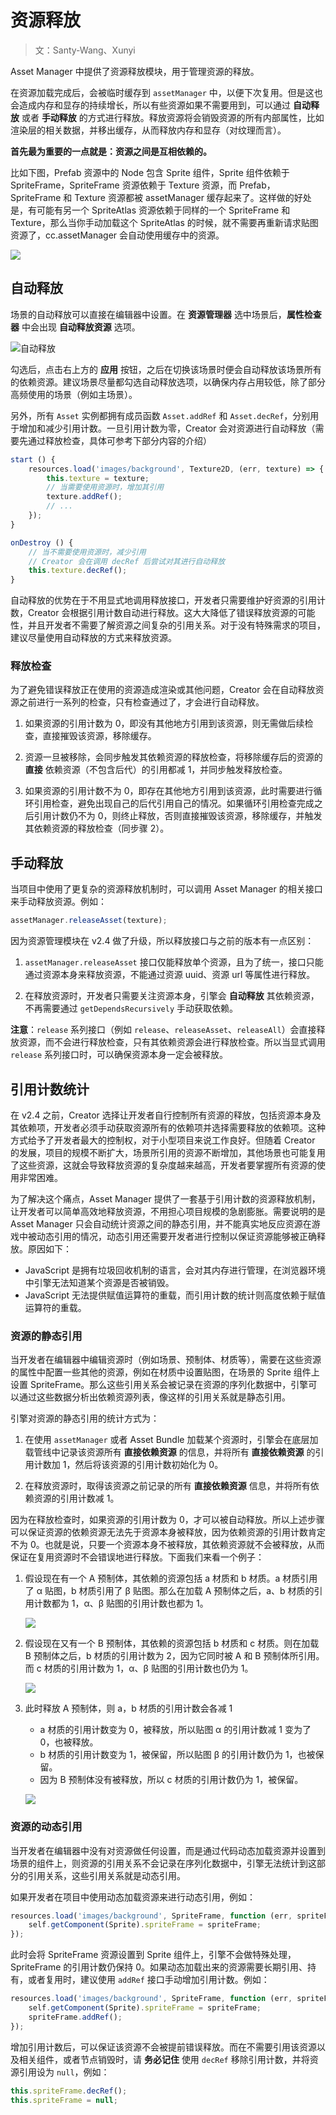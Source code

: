 # 资源释放

> 文：Santy-Wang、Xunyi

Asset Manager 中提供了资源释放模块，用于管理资源的释放。

在资源加载完成后，会被临时缓存到 `assetManager` 中，以便下次复用。但是这也会造成内存和显存的持续增长，所以有些资源如果不需要用到，可以通过 **自动释放** 或者 **手动释放** 的方式进行释放。释放资源将会销毁资源的所有内部属性，比如渲染层的相关数据，并移出缓存，从而释放内存和显存（对纹理而言）。

**首先最为重要的一点就是：资源之间是互相依赖的。**

比如下图，Prefab 资源中的 Node 包含 Sprite 组件，Sprite 组件依赖于 SpriteFrame，SpriteFrame 资源依赖于 Texture 资源，而 Prefab，SpriteFrame 和 Texture 资源都被 assetManager 缓存起来了。这样做的好处是，有可能有另一个 SpriteAtlas 资源依赖于同样的一个 SpriteFrame 和 Texture，那么当你手动加载这个 SpriteAtlas 的时候，就不需要再重新请求贴图资源了，cc.assetManager 会自动使用缓存中的资源。

![](load-assets/asset-dep.png)

## 自动释放

场景的自动释放可以直接在编辑器中设置。在 **资源管理器** 选中场景后，**属性检查器** 中会出现 **自动释放资源** 选项。

![自动释放](release-manager/auto-release.png)

勾选后，点击右上方的 **应用** 按钮，之后在切换该场景时便会自动释放该场景所有的依赖资源。建议场景尽量都勾选自动释放选项，以确保内存占用较低，除了部分高频使用的场景（例如主场景）。

另外，所有 `Asset` 实例都拥有成员函数 `Asset.addRef` 和 `Asset.decRef`，分别用于增加和减少引用计数。一旦引用计数为零，Creator 会对资源进行自动释放（需要先通过释放检查，具体可参考下部分内容的介绍）

```typescript
start () {
    resources.load('images/background', Texture2D, (err, texture) => {
        this.texture = texture;
        // 当需要使用资源时，增加其引用
        texture.addRef();
        // ...
    });
}

onDestroy () {
    // 当不需要使用资源时，减少引用
    // Creator 会在调用 decRef 后尝试对其进行自动释放
    this.texture.decRef();
}
```

自动释放的优势在于不用显式地调用释放接口，开发者只需要维护好资源的引用计数，Creator 会根据引用计数自动进行释放。这大大降低了错误释放资源的可能性，并且开发者不需要了解资源之间复杂的引用关系。对于没有特殊需求的项目，建议尽量使用自动释放的方式来释放资源。

### 释放检查

为了避免错误释放正在使用的资源造成渲染或其他问题，Creator 会在自动释放资源之前进行一系列的检查，只有检查通过了，才会进行自动释放。

1. 如果资源的引用计数为 0，即没有其他地方引用到该资源，则无需做后续检查，直接摧毁该资源，移除缓存。

2. 资源一旦被移除，会同步触发其依赖资源的释放检查，将移除缓存后的资源的 **直接** 依赖资源（不包含后代）的引用都减 1，并同步触发释放检查。

3. 如果资源的引用计数不为 0，即存在其他地方引用到该资源，此时需要进行循环引用检查，避免出现自己的后代引用自己的情况。如果循环引用检查完成之后引用计数仍不为 0，则终止释放，否则直接摧毁该资源，移除缓存，并触发其依赖资源的释放检查（同步骤 2）。

## 手动释放

当项目中使用了更复杂的资源释放机制时，可以调用 Asset Manager 的相关接口来手动释放资源。例如：

```typescript
assetManager.releaseAsset(texture);
```

因为资源管理模块在 v2.4 做了升级，所以释放接口与之前的版本有一点区别：

1. `assetManager.releaseAsset` 接口仅能释放单个资源，且为了统一，接口只能通过资源本身来释放资源，不能通过资源 uuid、资源 url 等属性进行释放。

2. 在释放资源时，开发者只需要关注资源本身，引擎会 **自动释放** 其依赖资源，不再需要通过 `getDependsRecursively` 手动获取依赖。

**注意**：`release` 系列接口（例如 `release`、`releaseAsset`、`releaseAll`）会直接释放资源，而不会进行释放检查，只有其依赖资源会进行释放检查。所以当显式调用 `release` 系列接口时，可以确保资源本身一定会被释放。

## 引用计数统计

在 v2.4 之前，Creator 选择让开发者自行控制所有资源的释放，包括资源本身及其依赖项，开发者必须手动获取资源所有的依赖项并选择需要释放的依赖项。这种方式给予了开发者最大的控制权，对于小型项目来说工作良好。但随着 Creator 的发展，项目的规模不断扩大，场景所引用的资源不断增加，其他场景也可能复用了这些资源，这就会导致释放资源的复杂度越来越高，开发者要掌握所有资源的使用非常困难。

为了解决这个痛点，Asset Manager 提供了一套基于引用计数的资源释放机制，让开发者可以简单高效地释放资源，不用担心项目规模的急剧膨胀。需要说明的是 Asset Manager 只会自动统计资源之间的静态引用，并不能真实地反应资源在游戏中被动态引用的情况，动态引用还需要开发者进行控制以保证资源能够被正确释放。原因如下：

- JavaScript 是拥有垃圾回收机制的语言，会对其内存进行管理，在浏览器环境中引擎无法知道某个资源是否被销毁。
- JavaScript 无法提供赋值运算符的重载，而引用计数的统计则高度依赖于赋值运算符的重载。

### 资源的静态引用

当开发者在编辑器中编辑资源时（例如场景、预制体、材质等），需要在这些资源的属性中配置一些其他的资源，例如在材质中设置贴图，在场景的 Sprite 组件上设置 SpriteFrame。那么这些引用关系会被记录在资源的序列化数据中，引擎可以通过这些数据分析出依赖资源列表，像这样的引用关系就是静态引用。

引擎对资源的静态引用的统计方式为：

1. 在使用 `assetManager` 或者 Asset Bundle 加载某个资源时，引擎会在底层加载管线中记录该资源所有 **直接依赖资源** 的信息，并将所有 **直接依赖资源** 的引用计数加 1，然后将该资源的引用计数初始化为 0。

2. 在释放资源时，取得该资源之前记录的所有 **直接依赖资源** 信息，并将所有依赖资源的引用计数减 1。

因为在释放检查时，如果资源的引用计数为 0，才可以被自动释放。所以上述步骤可以保证资源的依赖资源无法先于资源本身被释放，因为依赖资源的引用计数肯定不为 0。也就是说，只要一个资源本身不被释放，其依赖资源就不会被释放，从而保证在复用资源时不会错误地进行释放。下面我们来看一个例子：

1. 假设现在有一个 A 预制体，其依赖的资源包括 a 材质和 b 材质。a 材质引用了 α 贴图，b 材质引用了 β 贴图。那么在加载 A 预制体之后，a、b 材质的引用计数都为 1，α、β 贴图的引用计数也都为 1。

    ![](release-manager/pica.png)

2. 假设现在又有一个 B 预制体，其依赖的资源包括 b 材质和 c 材质。则在加载 B 预制体之后，b 材质的引用计数为 2，因为它同时被 A 和 B 预制体所引用。而 c 材质的引用计数为 1，α、β 贴图的引用计数也仍为 1。

    ![](release-manager/picb.png)

3. 此时释放 A 预制体，则 a，b 材质的引用计数会各减 1
    - a 材质的引用计数变为 0，被释放，所以贴图 α 的引用计数减 1 变为了 0，也被释放。
    - b 材质的引用计数变为 1，被保留，所以贴图 β 的引用计数仍为 1，也被保留。
    - 因为 B 预制体没有被释放，所以 c 材质的引用计数仍为 1，被保留。
    
    ![](release-manager/picc.png)

### 资源的动态引用

当开发者在编辑器中没有对资源做任何设置，而是通过代码动态加载资源并设置到场景的组件上，则资源的引用关系不会记录在序列化数据中，引擎无法统计到这部分的引用关系，这些引用关系就是动态引用。

如果开发者在项目中使用动态加载资源来进行动态引用，例如：

```typescript
resources.load('images/background', SpriteFrame, function (err, spriteFrame) {
    self.getComponent(Sprite).spriteFrame = spriteFrame;
});
```

此时会将 SpriteFrame 资源设置到 Sprite 组件上，引擎不会做特殊处理，SpriteFrame 的引用计数仍保持 0。如果动态加载出来的资源需要长期引用、持有，或者复用时，建议使用 `addRef` 接口手动增加引用计数。例如：

```typescript
resources.load('images/background', SpriteFrame, function (err, spriteFrame) {
    self.getComponent(Sprite).spriteFrame = spriteFrame;
    spriteFrame.addRef();
});
```

增加引用计数后，可以保证该资源不会被提前错误释放。而在不需要引用该资源以及相关组件，或者节点销毁时，请 **务必记住** 使用 `decRef` 移除引用计数，并将资源引用设为 `null`，例如：

```typescript
this.spriteFrame.decRef();
this.spriteFrame = null;
```
